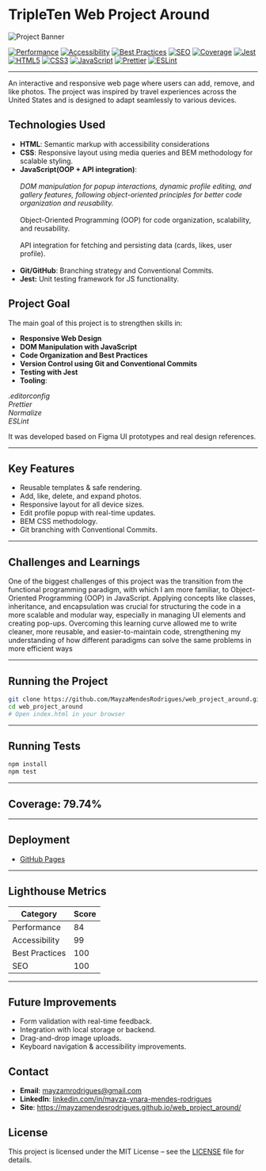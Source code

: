 # TripleTen Web Project Around

![Project Banner](https://github.com/user-attachments/assets/0a104bfd-b418-4dae-9954-a68002c3a517)

[![Performance](https://img.shields.io/badge/Lighthouse-84%25-yellowgreen)](https://developers.google.com/speed/pagespeed/insights/)
[![Accessibility](https://img.shields.io/badge/Accessibility-99%25-brightgreen)](https://www.w3.org/WAI/test-evaluate/)
[![Best Practices](https://img.shields.io/badge/Best%20Practices-100%25-green)](https://web.dev/)
[![SEO](https://img.shields.io/badge/SEO-100%25-blue)](https://developers.google.com/search/docs)
[![Coverage](https://img.shields.io/badge/Coverage-93.18%25-brightgreen)](https://jestjs.io/)
[![Jest](https://img.shields.io/badge/Testing-Jest-C21325?logo=jest)](https://jestjs.io/)
[![HTML5](https://img.shields.io/badge/HTML5-E34F26?logo=html5\&logoColor=white)](https://developer.mozilla.org/en-US/docs/Web/HTML)
[![CSS3](https://img.shields.io/badge/CSS3-1572B6?logo=css3\&logoColor=white)](https://developer.mozilla.org/en-US/docs/Web/CSS)
[![JavaScript](https://img.shields.io/badge/JavaScript-F7DF1E?logo=javascript\&logoColor=black)](https://developer.mozilla.org/en-US/docs/Web/JavaScript)
[![Prettier](https://img.shields.io/badge/Prettier-F7B93E?logo=prettier\&logoColor=white)](https://prettier.io/)
[![ESLint](https://img.shields.io/badge/ESLint-4B32C3?logo=eslint\&logoColor=white)](https://eslint.org/)

---

An interactive and responsive web page where users can add, remove, and like photos. The project was inspired by travel experiences across the United States and is designed to adapt seamlessly to various devices.

## Technologies Used
* **HTML**: Semantic markup with accessibility considerations
* **CSS**: Responsive layout using media queries and BEM methodology for scalable styling.
* **JavaScript(OOP + API integration)**: <br><br>
*DOM manipulation for popup interactions, dynamic profile editing, and gallery features, following object-oriented principles for better code organization and reusability.*<br><br>
Object-Oriented Programming (OOP) for code organization, scalability, and reusability.<br><br>
API integration for fetching and persisting data (cards, likes, user profile).<br><br>
* **Git/GitHub**: Branching strategy and Conventional Commits.
* **Jest:** Unit testing framework for JS functionality.

##  Project Goal

The main goal of this project is to strengthen skills in:

* **Responsive Web Design**
* **DOM Manipulation with JavaScript**
* **Code Organization and Best Practices**
* **Version Control using Git and Conventional Commits**
* **Testing with Jest**
* **Tooling**:

*.editorconfig*<br>
*Prettier*<br>
*Normalize*<br>
*ESLint*

It was developed based on Figma UI prototypes and real design references.

---

##  Key Features

* Reusable templates & safe rendering.
* Add, like, delete, and expand photos.
* Responsive layout for all device sizes.
* Edit profile popup with real-time updates.
* BEM CSS methodology.
* Git branching with Conventional Commits.

---

## Challenges and Learnings

One of the biggest challenges of this project was the transition from the functional programming paradigm, with which I am more familiar, to Object-Oriented Programming (OOP) in JavaScript. Applying concepts like classes, inheritance, and encapsulation was crucial for structuring the code in a more scalable and modular way, especially in managing UI elements and creating pop-ups. Overcoming this learning curve allowed me to write cleaner, more reusable, and easier-to-maintain code, strengthening my understanding of how different paradigms can solve the same problems in more efficient ways

---
##  Running the Project

```bash
git clone https://github.com/MayzaMendesRodrigues/web_project_around.git
cd web_project_around
# Open index.html in your browser
```

---

##  Running Tests

```bash
npm install
npm test
```
---
##  Coverage: 79.74%

---

##  Deployment

* [GitHub Pages](https://mayzamendesrodrigues.github.io/web_project_around/)

---
## Lighthouse Metrics

| Category       | Score |
| -------------- | ----- |
| Performance    | 84    |
| Accessibility  | 99    |
| Best Practices | 100   |
| SEO            | 100   |
---
##  Future Improvements

* Form validation with real-time feedback.
* Integration with local storage or backend.
* Drag-and-drop image uploads.
* Keyboard navigation & accessibility improvements.



## Contact

- **Email**: mayzamrodrigues@gmail.com  
- **LinkedIn**: [linkedin.com/in/mayza-ynara-mendes-rodrigues](https://linkedin.com/in/mayza-ynara-mendes-rodrigues)  
- **Site**: https://mayzamendesrodrigues.github.io/web_project_around/

##  License
This project is licensed under the MIT License – see the [LICENSE](./LICENSE) file for details.


